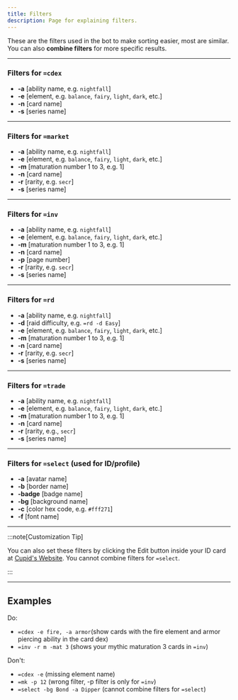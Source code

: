```yaml
---
title: Filters
description: Page for explaining filters.
---
```


These are the filters used in the bot to make sorting easier, most are similar. You can also **combine filters** for more specific results.

---

### Filters for `=cdex`

- **-a** [ability name, e.g. `nightfall`]
- **-e** [element, e.g. `balance`, `fairy`, `light`, `dark`, etc.]
- **-n** [card name]
- **-s** [series name]

---

### Filters for `=market`

- **-a** [ability name, e.g. `nightfall`]
- **-e** [element, e.g. `balance`, `fairy`, `light`, `dark`, etc.]
- **-m** [maturation number 1 to 3, e.g. 1]
- **-n** [card name]
- **-r** [rarity, e.g. `secr`]
- **-s** [series name]

---

### Filters for `=inv`

- **-a** [ability name, e.g. `nightfall`]
- **-e** [element, e.g. `balance`, `fairy`, `light`, `dark`, etc.]
- **-m** [maturation number 1 to 3, e.g. 1]
- **-n** [card name]
- **-p** [page number]
- **-r** [rarity, e.g. `secr`]
- **-s** [series name]

---

### Filters for `=rd`

- **-a** [ability name, e.g. `nightfall`]
- **-d** [raid difficulty, e.g. `=rd -d Easy`]
- **-e** [element, e.g. `balance`, `fairy`, `light`, `dark`, etc.]
- **-m** [maturation number 1 to 3, e.g. 1]
- **-n** [card name]
- **-r** [rarity, e.g. `secr`]
- **-s** [series name]

---

### Filters for `=trade`

- **-a** [ability name, e.g. `nightfall`]
- **-e** [element, e.g. `balance`, `fairy`, `light`, `dark`, etc.]
- **-m** [maturation number 1 to 3, e.g. 1]
- **-n** [card name]
- **-r** [rarity, e.g., `secr`]
- **-s** [series name]

---

### Filters for `=select` (used for ID/profile)

- **-a** [avatar name]
- **-b** [border name]
- **-badge** [badge name]
- **-bg** [background name]
- **-c** [color hex code, e.g. `#fff271`]
- **-f** [font name]

---

:::note[Customization Tip]  

You can also set these filters by clicking the Edit button inside your ID card at [Cupid's Website](https://cupidparadise.top/profile). You cannot combine filters for `=select`. 

:::  

---

## Examples

Do:
- `=cdex -e fire, -a armor`(show cards with the fire element and armor piercing ability in the card dex)
- `=inv -r m -mat 3` (shows your mythic maturation 3 cards in `=inv`)

Don't:
- `=cdex -e` (missing element name)
- `=mk -p 12` (wrong filter, -p filter is only for `=inv`)
- `=select -bg Bond -a Dipper`  (cannot combine filters for `=select`)
